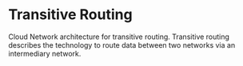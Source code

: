 # Transitive Routing
Cloud Network architecture for transitive routing. Transitive routing describes the technology to route data between two networks via an intermediary network.
